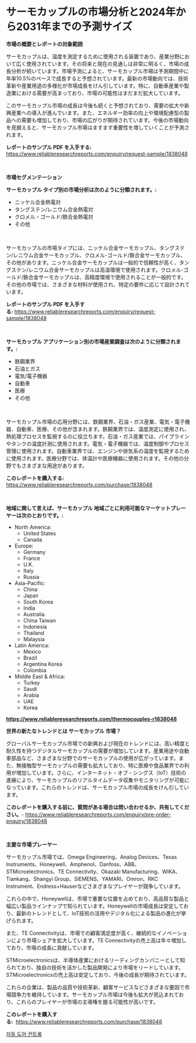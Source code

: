<p><h1>サーモカップルの市場分析と2024年から2031年までの予測サイズ</h1></p><p><strong>市場の概要とレポートの対象範囲</strong></p>
<p><p>サーモカップルは、温度を測定するために使用される装置であり、産業分野において広く使用されています。その将来と現在の見通しは非常に明るく、市場の成長分析が続いています。市場予測によると、サーモカップル市場は予測期間中に年率10.5%のペースで成長すると予想されています。最新の市場動向では、技術革新や産業用途の多様化が市場成長をけん引しています。特に、自動車産業や製造業における需要が高まっており、市場の可能性はまだまだ拡大しています。</p><p>このサーモカップル市場の成長は今後も続くと予想されており、需要の拡大や新興産業への導入が進んでいます。また、エネルギー効率の向上や環境配慮型の製品への需要も増加しており、市場の広がりが期待されています。今後の市場動向を見据えると、サーモカップル市場はますます重要性を増していくことが予測されます。</p></p>
<p><strong>レポートのサンプル PDF を入手する:</strong> <a href="https://www.reliableresearchreports.com/enquiry/request-sample/1838048">https://www.reliableresearchreports.com/enquiry/request-sample/1838048</a></p>
<p>&nbsp;</p>
<p><strong>市場セグメンテーション</strong></p>
<p><strong>サーモカップル タイプ別の市場分析は次のように分類されます。:</strong></p>
<p><ul><li>ニッケル合金熱電対</li><li>タングステン/レニウム合金熱電対</li><li>クロメル・ゴールド/鉄合金熱電対</li><li>その他</li></ul></p>
<p>&nbsp;</p>
<p><p>サーモカップルの市場タイプには、ニッケル合金サーモカップル、タングステン/レニウム合金サーモカップル、クロメル-ゴールド/鉄合金サーモカップル、その他があります。ニッケル合金サーモカップルは一般的で信頼性が高く、タングステン/レニウム合金サーモカップルは高温環境で使用されます。クロメル-ゴールド/鉄合金サーモカップルは、高精度環境で使用されることが一般的です。その他の市場では、さまざまな材料が使用され、特定の要件に応じて設計されています。</p></p>
<p><strong>レポートのサンプル PDF を入手する:</strong>&nbsp;<a href="https://www.reliableresearchreports.com/enquiry/request-sample/1838048">https://www.reliableresearchreports.com/enquiry/request-sample/1838048</a></p>
<p>&nbsp;</p>
<p><strong> サーモカップル アプリケーション別の市場産業調査は次のように分類されます。:</strong></p>
<p><ul><li>鉄鋼業界</li><li>石油とガス</li><li>電気/電子機器</li><li>自動車</li><li>医療</li><li>その他</li></ul></p>
<p>&nbsp;</p>
<p><p>サーモカップル市場の応用分野には、鉄鋼業界、石油・ガス産業、電気・電子機器、自動車、医療、その他が含まれます。鉄鋼業界では、温度測定に使用され、熱処理プロセスを監視するのに役立ちます。石油・ガス産業では、パイプラインやタンクの温度計測に使用されます。電気・電子機器では、温度制御やプロセス管理に使用されます。自動車業界では、エンジンや排気系の温度を監視するために使用されます。医療分野では、体温計や医療機器に使用されます。その他の分野でもさまざまな用途があります。</p></p>
<p><strong>このレポートを購入する:</strong>&nbsp; <a href="https://www.reliableresearchreports.com/purchase/1838048">https://www.reliableresearchreports.com/purchase/1838048</a></p>
<p>&nbsp;</p>
<p><strong>地域に関して言えば、サーモカップル 地域ごとに利用可能なマーケットプレーヤーは次のとおりです。:</strong></p>
<p><ul>
    <li>
        North America:
        <ul>
            <li>United States</li>
            <li>Canada</li>
        </ul>
    </li>
    <li>
        Europe:
        <ul>
            <li>Germany</li>
            <li>France</li>
            <li>U.K.</li>
            <li>Italy</li>
            <li>Russia</li>
        </ul>
    </li>
    <li>
        Asia-Pacific:
        <ul>
            <li>China</li>
            <li>Japan</li>
            <li>South Korea</li>
            <li>India</li>
            <li>Australia</li>
            <li>China Taiwan</li>
            <li>Indonesia</li>
            <li>Thailand</li>
            <li>Malaysia</li>
        </ul>
    </li>
    <li>
        Latin America:
        <ul>
            <li>Mexico</li>
            <li>Brazil</li>
            <li>Argentina Korea</li>
            <li>Colombia</li>
        </ul>
    </li>
    <li>
        Middle East & Africa:
        <ul>
            <li>Turkey</li>
            <li>Saudi</li>
            <li>Arabia</li>
            <li>UAE</li>
            <li>Korea</li>
        </ul>
    </li>
    </ul></p>
<p><strong><a href="https://www.reliableresearchreports.com/thermocouples-r1838048">https://www.reliableresearchreports.com/thermocouples-r1838048</a></strong>&nbsp;</p>
<p><strong>世界の新たなトレンドとは サーモカップル 市場？</strong></p>
<p><p>グローバルサーモカップル市場での新興および現在のトレンドには、高い精度と耐久性を持つデジタルサーモカップルの需要が増加しています。産業用途や自動車部品など、さまざまな分野でのサーモカップルの使用が広がっています。また、無接触型サーモカップルの需要も拡大しており、特に医療や食品業界での利用が増加しています。さらに、インターネット・オブ・シングス（IoT）技術の進展により、サーモカップルのリアルタイムデータ収集やモニタリングが可能になっています。これらのトレンドは、サーモカップル市場の成長をけん引しています。</p></p>
<p><strong>このレポートを購入する前に、質問がある場合は問い合わせるか、共有してください。</strong>- <a href="https://www.reliableresearchreports.com/enquiry/pre-order-enquiry/1838048">https://www.reliableresearchreports.com/enquiry/pre-order-enquiry/1838048</a></p>
<p>&nbsp;</p>
<p><strong>主要な市場プレーヤー</strong></p>
<p><p>サーモカップル市場では、Omega Engineering、Analog Devices、Texas Instruments、Honeywell、Amphenol、Danfoss、ABB、STMicroelectronics、TE Connectivity、Okazaki Manufacturing、WIKA、Tiankang、Shangyi Group、SIEMENS、YAMARI、Omron、RKC Instrument、Endress+Hauserなどさまざまなプレイヤーが競争しています。</p><p>これらの中で、Honeywellは、市場で重要な位置を占めており、高品質な製品と幅広い製品ラインナップで知られています。Honeywellの市場成長は安定しており、最新のトレンドとして、IoT技術の活用やデジタル化による製品の進化が挙げられます。</p><p>また、TE Connectivityは、市場での顧客満足度が高く、継続的なイノベーションにより市場シェアを拡大しています。TE Connectivityの売上高は年々増加しており、市場の成長に貢献しています。</p><p>STMicroelectronicsは、半導体産業におけるリーディングカンパニーとして知られており、独自の技術を活かした製品開発により市場をリードしています。STMicroelectronicsの売上高は安定しており、今後の成長が期待されています。</p><p>これらの企業は、製品の品質や技術革新、顧客サービスなどさまざまな要因で市場競争力を維持しています。サーモカップル市場は今後も拡大が見込まれており、これらのプレイヤーが市場の主導権を握る可能性が高いです。</p></p>
<p><strong>このレポートを購入する:</strong>&nbsp;&nbsp;<a href="https://www.reliableresearchreports.com/purchase/1838048">https://www.reliableresearchreports.com/purchase/1838048</a></p>
<p><p><a href="https://github.com/AlbertotDouglas44367/Market-Research-Report-List-1/blob/main/979675619788.md">자동 도어 컨트롤</a></p></p>